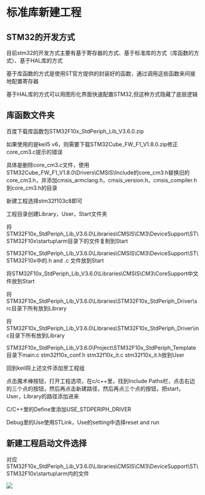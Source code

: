 # 标准库新建工程

## STM32的开发方式

目前stm32的开发方式主要有基于寄存器的方式、基于标准库的方式（库函数的方式）、基于HAL库的方式

基于库函数的方式是使用ST官方提供的封装好的函数，通过调用这些函数来间接地配置寄存器

基于HAL库的方式可以用图形化界面快速配置STM32,但这种方式隐藏了底层逻辑

## 库函数文件夹

百度下载库函数包STM32F10x_StdPeriph_Lib_V3.6.0.zip

如果使用的是keil5 v6，则需要下载STM32Cube_FW_F1_V1.8.0.zip修正core_cm3.c提示的错误

具体是删除core_cm3.c文件，使用STM32Cube_FW_F1_V1.8.0\Drivers\CMSIS\Include的core_cm3.h替换旧的core_cm3.h，并添加cmsis_armclang.h，cmsis_version.h，cmsis_compiler.h到core_cm3.h的目录

新建工程选择stm32f103c8即可

工程目录创建Library，User，Start文件夹

将STM32F10x_StdPeriph_Lib_V3.6.0\Libraries\CMSIS\CM3\DeviceSupport\ST\STM32F10x\startup\arm目录下的文件复制到Start

STM32F10x_StdPeriph_Lib_V3.6.0\Libraries\CMSIS\CM3\DeviceSupport\ST\STM32F10x中的.h and .c 文件放到Start

将STM32F10x_StdPeriph_Lib_V3.6.0\Libraries\CMSIS\CM3\CoreSupport中文件放到Start

将STM32F10x_StdPeriph_Lib_V3.6.0\Libraries\STM32F10x_StdPeriph_Driver\src目录下所有放到Library

将STM32F10x_StdPeriph_Lib_V3.6.0\Libraries\STM32F10x_StdPeriph_Driver\inc目录下所有放到Library

STM32F10x_StdPeriph_Lib_V3.6.0\Project\STM32F10x_StdPeriph_Template目录下main.c stm32f10x_conf.h stm32f10x_it.c stm32f10x_it.h放到User

回到keil将上述文件添加至工程组

点击魔术棒按钮，打开工程选项，在c/c++里，找到Include Paths栏，点击右边的三个点的按钮，然后再点击新建路径，然后再点三个点的按钮，把start，User，Library的路径添加进来

C/C++里的Define里添加USE_STDPERIPH_DRIVER

Debug里的Use使用STLink，Use的setting中选择reset and run

## 新建工程启动文件选择

对应STM32F10x_StdPeriph_Lib_V3.6.0\Libraries\CMSIS\CM3\DeviceSupport\ST\STM32F10x\startup\arm内的文件

![](https://pic.xhcheats.cn/assets/2023/12/23/030552.png)